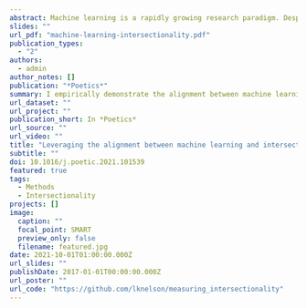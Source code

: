 ```yaml
---
abstract: Machine learning is a rapidly growing research paradigm. Despite its foundationally inductive mathematical assumptions, machine learning is currently developing alongside traditionally deductive inferential statistics but largely orthogonally to inductive, qualitative, cultural, and intersectional research—to its detriment. I argue that we can better realize the full potential of machine learning by leveraging the epistemological alignment between machine learning and inductive research. I empirically demonstrate this alignment through a word embedding model of first-person narratives of the nineteenth-century U.S. South. Situating social categories in relation to social institutions via an inductive computational analysis, I find that the cultural and economic spheres discursively distinguished by race in these narratives, the domestic sphere distinguished by gender, and Black men were afforded more discursive authority compared to white women. Even in a corpus over-representing abolitionist sentiment, I find white identities were afforded a status via culture not allowed Black identities.
slides: ""
url_pdf: "machine-learning-intersectionality.pdf"
publication_types:
  - "2"
authors:
  - admin
author_notes: []
publication: "*Poetics*"
summary: I empirically demonstrate the alignment between machine learning and inductive research through a word embedding model of first-person narratives of the nineteenth-century U.S. South.
url_dataset: ""
url_project: ""
publication_short: In *Poetics*
url_source: ""
url_video: ""
title: "Leveraging the alignment between machine learning and intersectionality: Using word embeddings to measure intersectional experiences of the nineteenth century U.S. South"
subtitle: ""
doi: 10.1016/j.poetic.2021.101539
featured: true
tags:
  - Methods
  - Intersectionality
projects: []
image:
  caption: ""
  focal_point: SMART
  preview_only: false
  filename: featured.jpg
date: 2021-10-01T01:00:00.000Z
url_slides: ""
publishDate: 2017-01-01T00:00:00.000Z
url_poster: ""
url_code: "https://github.com/lknelson/measuring_intersectionality"
---
```


